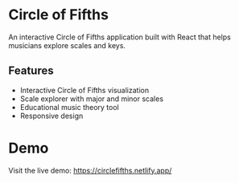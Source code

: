 # Circle of Fifths

An interactive Circle of Fifths application built with React that helps musicians explore scales and keys.

## Features

- Interactive Circle of Fifths visualization
- Scale explorer with major and minor scales
- Educational music theory tool
- Responsive design

# Demo

Visit the live demo: https://circlefifths.netlify.app/
